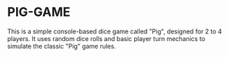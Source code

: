 # PIG-GAME
This is a simple console-based dice game called "Pig", designed for 2 to 4 players. It uses random dice rolls and basic player turn mechanics to simulate the classic "Pig" game rules.
